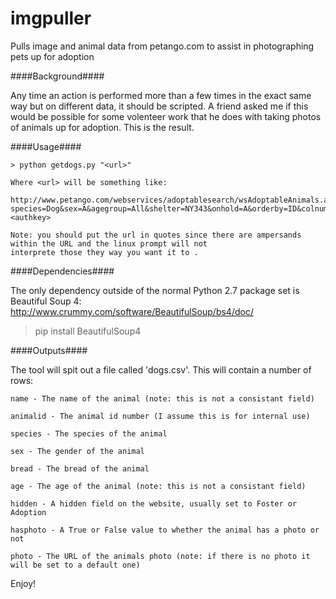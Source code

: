 imgpuller
=========

Pulls image and animal data from petango.com to assist in photographing pets up for adoption


####Background####

Any time an action is performed more than a few times in the exact same way but on different data, it should be
scripted.  A friend asked me if this would be possible for some volenteer work that he does with taking photos
of animals up for adoption.  This is the result.

####Usage####

    > python getdogs.py "<url>"
    
    Where <url> will be something like:
    
    http://www.petango.com/webservices/adoptablesearch/wsAdoptableAnimals.aspx?species=Dog&sex=A&agegroup=All&shelter=NY343&onhold=A&orderby=ID&colnum=3&authkey=<authkey>
    
    Note: you should put the url in quotes since there are ampersands within the URL and the linux prompt will not
    interprete those they way you want it to .
    

####Dependencies####

The only dependency outside of the normal Python 2.7 package set is Beautiful Soup 4: http://www.crummy.com/software/BeautifulSoup/bs4/doc/

   > pip install BeautifulSoup4
   

####Outputs####

The tool will spit out a file called 'dogs.csv'.  This will contain a number of rows:

    name - The name of the animal (note: this is not a consistant field)
    
    animalid - The animal id number (I assume this is for internal use)
    
    species - The species of the animal
    
    sex - The gender of the animal
    
    bread - The bread of the animal
    
    age - The age of the animal (note: this is not a consistant field)
    
    hidden - A hidden field on the website, usually set to Foster or Adoption
    
    hasphoto - A True or False value to whether the animal has a photo or not
    
    photo - The URL of the animals photo (note: if there is no photo it will be set to a default one)
    

Enjoy!
